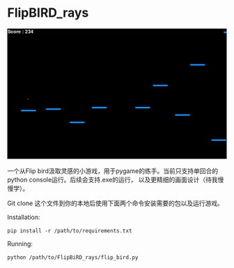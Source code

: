 # FlipBIRD_rays

![alt text](https://github.com/Kyrie-xie/FlipBIRD_rays/blob/main/img/img.png?raw=true)

一个从Flip bird汲取灵感的小游戏，用于pygame的练手。当前只支持单回合的python console运行。后续会支持.exe的运行，
以及更精细的画面设计（待我慢慢学）。

Git clone 这个文件到你的本地后使用下面两个命令安装需要的包以及运行游戏。


Installation:

    pip install -r /path/to/requirements.txt

Running:

    python /path/to/FlipBiRD_rays/flip_bird.py


